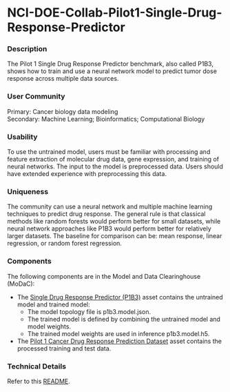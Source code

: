 # NCI-DOE-Collab-Pilot1-Single-Drug-Response-Predictor

### Description
The Pilot 1 Single Drug Response Predictor benchmark, also called P1B3, shows how to train and use a neural network model to predict tumor dose response across multiple data sources.

### User Community
Primary: Cancer biology data modeling</br>
Secondary: Machine Learning; Bioinformatics; Computational Biology

### Usability
To use the untrained model, users must be familiar with processing and feature extraction of molecular drug data, gene expression, and training of neural networks. The input to the model is preprocessed data. Users should have extended experience with preprocessing this data.

### Uniqueness
The community can use a neural network and multiple machine learning techniques to predict drug response. The general rule is that classical methods like random forests would perform better for small datasets, while neural network approaches like P1B3 would perform better for relatively larger datasets. The baseline for comparison can be: mean response, linear regression, or random forest regression.

### Components
The following components are in the Model and Data Clearinghouse (MoDaC):
* The [Single Drug Response Predictor (P1B3)](https://modac.cancer.gov/searchTab?dme_data_id=NCI-DME-MS01-8308552) asset contains the untrained model and trained model:
  * The model topology file is p1b3.model.json. 
  * The trained model is defined by combining the untrained model and model weights.
  * The trained model weights are used in inference p1b3.model.h5.
* The [Pilot 1 Cancer Drug Response Prediction Dataset](https://modac.cancer.gov/searchTab?dme_data_id=NCI-DME-MS01-8088592) asset contains the processed training and test data. 

### Technical Details
Refer to this [README](./Pilot1/P1B3/README.md).
